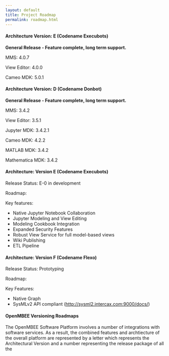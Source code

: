 ```yaml
---
layout: default
title: Project Roadmap
permalink: roadmap.html
---
```


#### Architecture Version: E (Codename Execubots)

**General Release - Feature complete, long term support.**

MMS: 4.0.7

View Editor: 4.0.0

Cameo MDK: 5.0.1

#### Architecture Version: D (Codename Donbot)

**General Release - Feature complete, long term support.**

MMS: 3.4.2

View Editor: 3.5.1

Jupyter MDK: 3.4.2.1

Cameo MDK: 4.2.2

MATLAB MDK: 3.4.2

Mathematica MDK: 3.4.2

#### Architecture: Version E (Codename Execubots)

Release Status: E-0 in development

Roadmap:

Key features: 
* Native Jupyter Notebook Collaboration 
* Jupyter Modeling and View Editing 
* Modeling Cookbook Integration
* Expanded Security Features
* Robust View Service for full model-based views
* Wiki Publishing
* ETL Pipeline

#### Architecture: Version F (Codename Flexo)

Release Status: Prototyping

Roadmap:

Key Features:
* Native Graph 
* SysMLv2 API compliant (http://sysml2.intercax.com:9000/docs/)
   
#### OpenMBEE Versioning Roadmaps

The OpenMBEE Software Platform involves a number of integrations with software services. As a result, the combined features and archtiecture of the overall platform are represented by a letter which represents the Architectural Version and a number representing the release package of all the 


